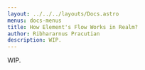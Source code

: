 ```yaml
---
layout: ../../../layouts/Docs.astro
menus: docs-menus
title: How Element's Flow Works in Realm?
author: Ribhararnus Pracutian
description: WIP.
---
```


WIP.
